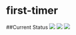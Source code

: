 # first-timer

##Current Status
![](https://img.shields.io/badge/first--timer-learning-yellow.svg)
![](https://img.shields.io/github/issues/adamzuckerman/first-timer.svg)
![](https://img.shields.io/github/license/adamzuckerman/first-timer.svg)
